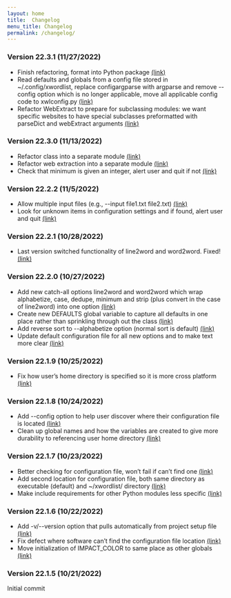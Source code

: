 ```yaml
---
layout: home
title:  Changelog
menu_title: Changelog
permalink: /changelog/
---
```


### Version 22.3.1 (11/27/2022)
* Finish refactoring, format into Python package [(link)](https://github.com/aanker/xwordlist/commit/f7be7a4202df10739171c7f49f0e7b749156724f)
* Read defaults and globals from a config file stored in ~/.config/xwordlist, replace configargparse with argparse and remove --config option which is no longer applicable, move all applicable config code to xwlconfig.py [(link)](https://github.com/aanker/xwordlist/commit/87f576d6ae61ffe1d0a34dc98e92a9b08acd0dd1)
* Refactor WebExtract to prepare for subclassing modules: we want specific websites to have special subclasses preformatted with parseDict and webExtract arguments [(link)](https://github.com/aanker/xwordlist/commit/da18b38751a33387a084821e9ce793e63f74ae7d)

### Version 22.3.0 (11/13/2022)
* Refactor class into a separate module [(link)](https://github.com/aanker/xwordlist/commit/d05aefb47d1752bc2b2f000a67322dfd20782b71)
* Refactor web extraction into a separate module [(link)](https://github.com/aanker/xwordlist/commit/d05aefb47d1752bc2b2f000a67322dfd20782b71)
* Check that minimum is given an integer, alert user and quit if not [(link)](https://github.com/aanker/xwordlist/commit/d05aefb47d1752bc2b2f000a67322dfd20782b71)

### Version 22.2.2 (11/5/2022)
* Allow multiple input files (e.g., --input file1.txt file2.txt) [(link)](https://github.com/aanker/xwordlist/commit/a0a32ad09dd429f04988582a6d034a9869979c55)
* Look for unknown items in configuration settings and if found, alert user and quit [(link)](https://github.com/aanker/xwordlist/commit/09f91f6130fceff2e4d2e642dc9fe398f99467f1)

### Version 22.2.1 (10/28/2022)
* Last version switched functionality of line2word and word2word. Fixed! [(link)](https://github.com/aanker/xwordlist/commit/297b196f8d588cdd30cbd4c3fc2bef20ae51b3f5)

### Version 22.2.0 (10/27/2022)
* Add new catch-all options line2word and word2word which wrap alphabetize, case, dedupe, minimum and strip (plus convert in the case of line2word) into one option [(link)](https://github.com/aanker/xwordlist/commit/cbe5fd06dbc4d2a7ccb7d6b389ca5e8ca4772f4b)
* Create new DEFAULTS global variable to capture all defaults in one place rather than sprinkling through out the class [(link)](https://github.com/aanker/xwordlist/commit/0f495726e6103a96fd8a6018a82eb72856167b94)
* Add reverse sort to --alphabetize option (normal sort is default) [(link)](https://github.com/aanker/xwordlist/commit/cbe1d80bc940a5af60e4701bc64734f4d6509f20)
* Update default configuration file for all new options and to make text more clear [(link)](https://github.com/aanker/xwordlist/commit/c75110d03dd1a0c929f5787e5976270fea92808d)

### Version 22.1.9 (10/25/2022)
* Fix how user’s home directory is specified so it is more cross platform [(link)](https://github.com/aanker/xwordlist/commit/0e0edd4d892ee53525e948ea85e4e38cb1c92ba8)

### Version 22.1.8 (10/24/2022)
* Add --config option to help user discover where their configuration file is located [(link)](https://github.com/aanker/xwordlist/commit/bdc0a3b10cbbc05871243951fc38d827a24960ed)
* Clean up global names and how the variables are created to give more durability to referencing user home directory [(link)](https://github.com/aanker/xwordlist/commit/f2e9194937df29d054ca9f20e6e288a580c36c3e)

### Version 22.1.7 (10/23/2022)

* Better checking for configuration file, won’t fail if can’t find one [(link)](https://github.com/aanker/xwordlist/commit/10f32284c8bb54b47e713ee84dfae003bd9ab6ea)
* Add second location for configuration file, both same directory as executable (default) and \~/xwordlist/ directory [(link)](https://github.com/aanker/xwordlist/commit/d0a07f11a4d979a87c8e5d513e1979f7c6672732)
* Make include requirements for other Python modules less specific [(link)](https://github.com/aanker/xwordlist/commit/1fd258eaff6d40df357fc145778c8d1e26a4b9dc)

### Version 22.1.6 (10/22/2022)

* Add -v/--version option that pulls automatically from project setup file [(link)](https://github.com/aanker/xwordlist/commit/fdefd21931bd54a398c8234585934741cc079f2d)
* Fix defect where software can’t find the configuration file location [(link)](https://github.com/aanker/xwordlist/commit/3b6b76ba8d2fdcefa76a0efd56fe920394ac7f90)
* Move initialization of IMPACT_COLOR to same place as other globals [(link)](https://github.com/aanker/xwordlist/commit/d2f9873d01bbb1d49448bd0f00e861c8106da4cd)

### Version 22.1.5 (10/21/2022)

Initial commit
